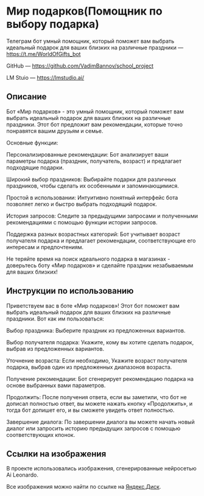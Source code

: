 # Мир подарков(Помощник по выбору подарка)

Телеграм бот умный помощник, который поможет вам выбрать идеальный подарок для ваших близких на различные праздники — https://t.me/WorldOfGifts_bot

GitHub — https://github.com/VadimBannov/school_project

LM Stuio — https://lmstudio.ai/


## Описание
Бот «Мир подарков» - это умный помощник, который поможет вам выбрать идеальный подарок для ваших близких на различные праздники. Этот бот предложит вам рекомендации, которые точно понравятся вашим друзьям и семье.


Основные функции:


Персонализированные рекомендации: Бот анализирует ваши параметры подарка (праздник, получатель, возраст) и предлагает подходящие подарки.

Широкий выбор праздников: Выбирайте подарки для различных праздников, чтобы сделать их особенными и запоминающимися.

Простой в использовании: Интуитивно понятный интерфейс бота позволяет легко и быстро выбрать подходящий подарок.

История запросов: Следите за предыдущими запросами и полученными рекомендациями с помощью функции истории запросов.

Поддержка разных возрастных категорий: Бот учитывает возраст получателя подарка и предлагает рекомендации, соответствующие его интересам и предпочтениям.


Не теряйте время на поиск идеального подарка в магазинах - доверьтесь боту «Мир подарков» и сделайте праздник незабываемым для ваших близких!

## Инструкции по использованию
Приветствуем вас в боте «Мир подарков»! Этот бот поможет вам выбрать идеальный подарок для ваших близких на различные праздники. Вот как им пользоваться:


Выбор праздника: Выберите праздник из предложенных вариантов.

Выбор получателя подарка: Укажите, кому вы хотите сделать подарок, выбрав из предложенных вариантов.

Уточнение возраста: Если необходимо, Укажите возраст получателя подарка, выбрав один из предложенных диапазонов возраста.

Получение рекомендации: Бот сгенерирует рекомендацию подарка на основе выбранных вами параметров.

Продолжить: После получения ответа, если вы заметили, что бот не дописал полностью ответ, вы можете нажать кнопку «Продолжить», и тогда бот допишет его, и вы сможете увидеть ответ полностью.

Завершение диалога: По завершении диалога вы можете начать новый диалог или запросить историю предыдущих запросов с помощью соответствующих кпонок.

## Ссылки на изображения
В проекте использовались изображения, сгенерированные нейросетью Ai Leonardo.

Все изображения можно найти по ссылке на [Яндекс.Диск](https://disk.yandex.ru/d/-grHCd-vymqdug).

